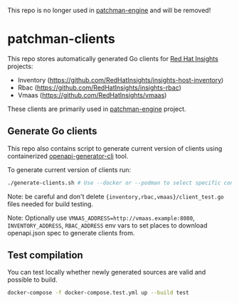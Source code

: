 This repo is no longer used in [patchman-engine](https://github.com/RedHatInsights/patchman-engine/pulls) and will be removed!
# patchman-clients
This repo stores automatically generated Go clients for
[Red Hat Insights](https://www.redhat.com/en/technologies/management/insights) projects:
- Inventory (https://github.com/RedHatInsights/insights-host-inventory)
- Rbac (https://github.com/RedHatInsights/insights-rbac)
- Vmaas (https://github.com/RedHatInsights/vmaas)

These clients are primarily used in
[patchman-engine](https://github.com/RedHatInsights/patchman-engine) project.

## Generate Go clients
This repo also contains script to generate current version of clients using
containerized
[openapi-generator-cli](https://github.com/openapitools/openapi-generator-cli) tool.

To generate current version of clients run:
~~~bash
./generate-clients.sh # Use --docker or --podman to select specific container engine.
~~~
Note: be careful and don't delete `{inventory,rbac,vmaas}/client_test.go` files
needed for build testing.

Note: Optionally use `VMAAS_ADDRESS=http://vmaas.example:8080`, `INVENTORY_ADDRESS`, `RBAC_ADDRESS` env vars to set places to download openapi.json spec to generate clients from.

## Test compilation
You can test locally whether newly generated sources are valid and possible to build.
~~~bash
docker-compose -f docker-compose.test.yml up --build test
~~~
